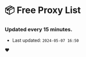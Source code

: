 # :package: Free Proxy List
### Updated every 15 minutes.

- Last updated: `2024-05-07 16:50`

:heart:
